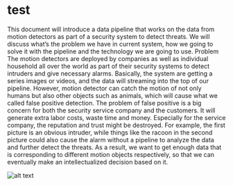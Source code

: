 # test
This document will introduce a data pipeline that works on the data from motion detectors as part of a security system to detect threats. We will discuss what’s the problem we have in current system, how we going to solve it with the pipeline and the technology we are going to use.
Problem
The motion detectors are deployed by companies as well as individual household all over the world as part of their security systems to detect intruders and give necessary alarms. Basically, the system are getting a series images or videos, and the data will streaming into the top of our pipeline.  However, motion detector can catch the motion of not only humans but also other objects such as animals, which will cause what we called false positive detection. The problem of false positive is a big concern for both the security service company and the customers. It will generate extra labor costs, waste time and money. Especially for the service company, the reputation and trust might be destroyed. 
For example, the first picture is an obvious intruder, while things like the racoon in the second picture could also cause the alarm without a pipeline to analyze the data and further detect the threats. As a result, we want to get enough data that is corresponding to different motion objects respectively, so that we can eventually make an intellectualized decision based on it. 

![alt text](https://github.com/hong142/test/blob/master/20171030195012.png)
